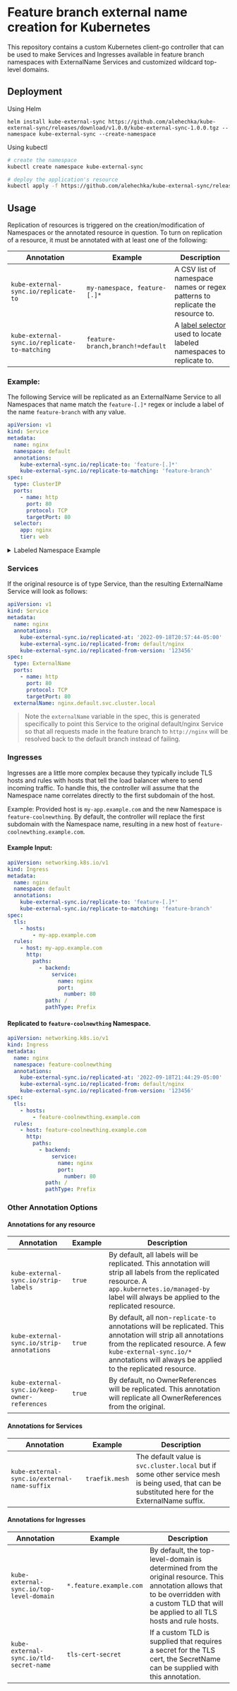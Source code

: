 # Feature branch external name creation for Kubernetes

This repository contains a custom Kubernetes client-go controller that can be used to make Services and Ingresses available in feature branch namespaces with ExternalName Services and customized wildcard top-level domains.

## Deployment

Using Helm

```shell
helm install kube-external-sync https://github.com/alehechka/kube-external-sync/releases/download/v1.0.0/kube-external-sync-1.0.0.tgz --namespace kube-external-sync --create-namespace
```

Using kubectl

```bash
# create the namespace
kubectl create namespace kube-external-sync

# deploy the application's resource
kubectl apply -f https://github.com/alehechka/kube-external-sync/releases/download/v1.0.0/kube-external-sync.yaml
```

## Usage

Replication of resources is triggered on the creation/modification of Namespaces or the annotated resource in question. To turn on replication of a resource, it must be annotated with at least one of the following:

| Annotation                                    | Example                          | Description                                                                                                                                      |
| --------------------------------------------- | -------------------------------- | ------------------------------------------------------------------------------------------------------------------------------------------------ |
| `kube-external-sync.io/replicate-to`          | `my-namespace, feature-[.]*`     | A CSV list of namespace names or regex patterns to replicate the resource to.                                                                    |
| `kube-external-sync.io/replicate-to-matching` | `feature-branch,branch!=default` | A [label selector](https://kubernetes.io/docs/concepts/overview/working-with-objects/labels/) used to locate labeled namespaces to replicate to. |

### Example:

The following Service will be replicated as an ExternalName Service to all Namespaces that name match the `feature-[.]*` regex or include a label of the name `feature-branch` with any value.

```yaml
apiVersion: v1
kind: Service
metadata:
  name: nginx
  namespace: default
  annotations:
    kube-external-sync.io/replicate-to: 'feature-[.]*'
    kube-external-sync.io/replicate-to-matching: 'feature-branch'
spec:
  type: ClusterIP
  ports:
    - name: http
      port: 80
      protocol: TCP
      targetPort: 80
  selector:
    app: nginx
    tier: web
```

<details>
    <summary>Labeled Namespace Example</summary>

```yaml
kind: Namespace
apiVersion: v1
metadata:
  name: coolnewthing
  labels:
    feature-branch: feature.coolnewthing
```

</details>

### Services

If the original resource is of type Service, than the resulting ExternalName Service will look as follows:

```yaml
apiVersion: v1
kind: Service
metadata:
  name: nginx
  annotations:
    kube-external-sync.io/replicated-at: '2022-09-18T20:57:44-05:00'
    kube-external-sync.io/replicated-from: default/nginx
    kube-external-sync.io/replicated-from-version: '123456'
spec:
  type: ExternalName
  ports:
    - name: http
      port: 80
      protocol: TCP
      targetPort: 80
  externalName: nginx.default.svc.cluster.local
```

> Note the `externalName` variable in the spec, this is generated specifically to point this Service to the original default/nginx Service so that all requests made in the feature branch to `http://nginx` will be resolved back to the default branch instead of failing.

### Ingresses

Ingresses are a little more complex because they typically include TLS hosts and rules with hosts that tell the load balancer where to send incoming traffic. To handle this, the controller will assume that the Namespace name correlates directly to the first subdomain of the host.

Example: Provided host is `my-app.example.com` and the new Namespace is `feature-coolnewthing`. By default, the controller will replace the first subdomain with the Namespace name, resulting in a new host of `feature-coolnewthing.example.com`.

#### Example Input:

```yaml
apiVersion: networking.k8s.io/v1
kind: Ingress
metadata:
  name: nginx
  namespace: default
  annotations:
    kube-external-sync.io/replicate-to: 'feature-[.]*'
    kube-external-sync.io/replicate-to-matching: 'feature-branch'
spec:
  tls:
    - hosts:
        - my-app.example.com
  rules:
    - host: my-app.example.com
      http:
        paths:
          - backend:
              service:
                name: nginx
                port:
                  number: 80
            path: /
            pathType: Prefix
```

#### Replicated to `feature-coolnewthing` Namespace.

```yaml
apiVersion: networking.k8s.io/v1
kind: Ingress
metadata:
  name: nginx
  namespace: feature-coolnewthing
  annotations:
    kube-external-sync.io/replicated-at: '2022-09-18T21:44:29-05:00'
    kube-external-sync.io/replicated-from: default/nginx
    kube-external-sync.io/replicated-from-version: '123456'
spec:
  tls:
    - hosts:
        - feature-coolnewthing.example.com
  rules:
    - host: feature-coolnewthing.example.com
      http:
        paths:
          - backend:
              service:
                name: nginx
                port:
                  number: 80
            path: /
            pathType: Prefix
```

### Other Annotation Options

#### Annotations for any resource

| Annotation                                    | Example | Description                                                                                                                                                                                                                                |
| --------------------------------------------- | ------- | ------------------------------------------------------------------------------------------------------------------------------------------------------------------------------------------------------------------------------------------ |
| `kube-external-sync.io/strip-labels`          | `true`  | By default, all labels will be replicated. This annotation will strip all labels from the replicated resource. A `app.kubernetes.io/managed-by` label will always be applied to the replicated resource.                                   |
| `kube-external-sync.io/strip-annotations`     | `true`  | By default, all non-`replicate-to` annotations will be replicated. This annotation will strip all annotations from the replicated resource. A few `kube-external-sync.io/*` annotations will always be applied to the replicated resource. |
| `kube-external-sync.io/keep-owner-references` | `true`  | By default, no OwnerReferences will be replicated. This annotation will replicate all OwnerReferences from the original.                                                                                                                   |

#### Annotations for Services

| Annotation                                   | Example        | Description                                                                                                                                      |
| -------------------------------------------- | -------------- | ------------------------------------------------------------------------------------------------------------------------------------------------ |
| `kube-external-sync.io/external-name-suffix` | `traefik.mesh` | The default value is `svc.cluster.local` but if some other service mesh is being used, that can be substituted here for the ExternalName suffix. |

#### Annotations for Ingresses

| Annotation                               | Example                 | Description                                                                                                                                                                                     |
| ---------------------------------------- | ----------------------- | ----------------------------------------------------------------------------------------------------------------------------------------------------------------------------------------------- |
| `kube-external-sync.io/top-level-domain` | `*.feature.example.com` | By default, the top-level-domain is determined from the original resource. This annotation allows that to be overridden with a custom TLD that will be applied to all TLS hosts and rule hosts. |
| `kube-external-sync.io/tld-secret-name`  | `tls-cert-secret`       | If a custom TLD is supplied that requires a secret for the TLS cert, the SecretName can be supplied with this annotation.                                                                       |
